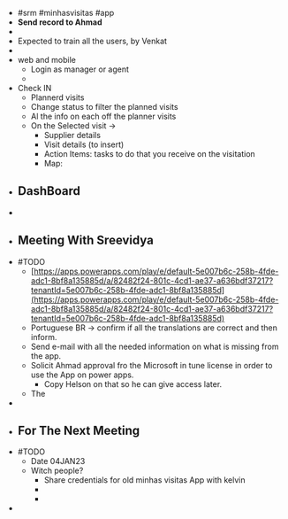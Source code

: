 - #srm #minhasvisitas #app
- **Send record to Ahmad**
-
- Expected to train all the users, by Venkat
-
- web and mobile
	- Login as manager or agent
	-
- Check IN
	- Plannerd visits
	- Change status to filter the planned visits
	- Al the info on each off the planner visits
	- On the Selected visit ->
		- Supplier details
		- Visit details (to insert)
		- Action Items: tasks to do that you receive on the visitation
		- Map:
- DashBoard
	-
-
- ## Meeting With Sreevidya
- #TODO
	- [https://apps.powerapps.com/play/e/default-5e007b6c-258b-4fde-adc1-8bf8a135885d/a/82482f24-801c-4cd1-ae37-a636bdf37217?tenantId=5e007b6c-258b-4fde-adc1-8bf8a135885d](https://apps.powerapps.com/play/e/default-5e007b6c-258b-4fde-adc1-8bf8a135885d/a/82482f24-801c-4cd1-ae37-a636bdf37217?tenantId=5e007b6c-258b-4fde-adc1-8bf8a135885d)
	- Portuguese BR -> confirm if all the translations are correct and then inform.
	- Send e-mail with all the needed information on what is missing from the app.
	- Solicit Ahmad approval fro the Microsoft in tune license in order to use the App on power apps.
		- Copy Helson on that so he can give access later.
	- The
-
- ## For The Next Meeting
- #TODO
	- Date 04JAN23
	- Witch people?
		- Share credentials for old minhas visitas App with kelvin
		-
		-
-
